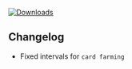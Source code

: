 [![Downloads](https://img.shields.io/github/downloads/zevnda/steam-game-idler/1.6.6/total?style=for-the-badge&logo=github&color=137eb5)](https://github.com/zevnda/steam-game-idler/releases/download/1.6.6/Steam.Game.Idler_1.6.6_x64_en-US.msi)

## Changelog
- Fixed intervals for `card farming`
